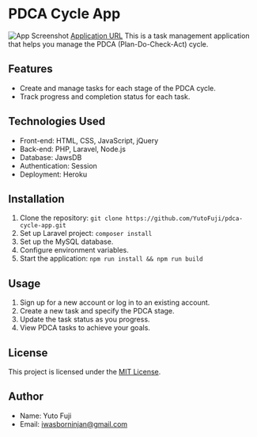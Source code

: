 # PDCA Cycle App
![App Screenshot](https://portfolio-yutofujiwara.herokuapp.com/images/thumbnail.png)
[Application URL](https://pdcacycle-app.herokuapp.com)
This is a task management application that helps you manage the PDCA (Plan-Do-Check-Act) cycle.


## Features

- Create and manage tasks for each stage of the PDCA cycle.
- Track progress and completion status for each task.

## Technologies Used

- Front-end: HTML, CSS, JavaScript, jQuery
- Back-end: PHP, Laravel, Node.js
- Database: JawsDB
- Authentication: Session
- Deployment: Heroku

## Installation

1. Clone the repository: `git clone https://github.com/YutoFuji/pdca-cycle-app.git`
2. Set up Laravel project: `composer install`
3. Set up the MySQL database.
4. Configure environment variables.
5. Start the application: `npm run install && npm run build`


## Usage

1. Sign up for a new account or log in to an existing account.
2. Create a new task and specify the PDCA stage.
3. Update the task status as you progress.
4. View PDCA tasks to achieve your goals.


## License

This project is licensed under the [MIT License](LICENSE).

## Author

- Name: Yuto Fuji
- Email: iwasborninjan@gmail.com